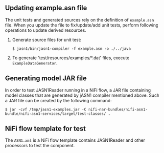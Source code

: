 ## Updating example.asn file

The unit tests and generated sources rely on the definition of `example.asn` file. When you update the file to fix/update/add unit tests, perform following operations to update derived resources.

1. Generate source files for unit test:

    ```
    $ jasn1/bin/jasn1-compiler -f example.asn -o ./../java
    ```

2. To generate 'test/resources/examples/*.dat' files, execute `ExampleDataGenerator`.

## Generating model JAR file

In order to test JASN1Reader running in a NiFi flow, a JAR file containing model classes that are generated by jASN1 compiler mentioned above. Such a JAR file can be created by the following command:

```
$ jar -cvf /tmp/jasn1-examples.jar -C nifi-nar-bundles/nifi-asn1-bundle/nifi-asn1-services/target/test-classes/ .
``` 

## NiFi flow template for test

The `ASN1.xml` is a NiFi flow template contains JASN1Reader and other processors to test the component.